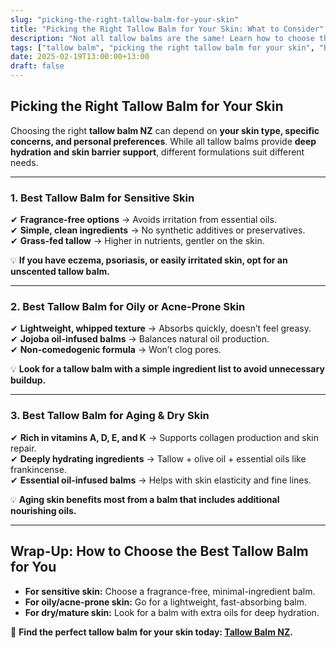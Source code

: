 ```yaml
---
slug: "picking-the-right-tallow-balm-for-your-skin"
title: "Picking the Right Tallow Balm for Your Skin: What to Consider"
description: "Not all tallow balms are the same! Learn how to choose the best tallow balm NZ for your skin type, from sensitive to oily to aging skin."
tags: ["tallow balm", "picking the right tallow balm for your skin", "beef tallow for skin NZ"]
date: 2025-02-19T13:00:00+13:00
draft: false
---
```


## Picking the Right Tallow Balm for Your Skin  

Choosing the right **tallow balm NZ** can depend on **your skin type, specific concerns, and personal preferences**. While all tallow balms provide **deep hydration and skin barrier support**, different formulations suit different needs.  

---

### **1. Best Tallow Balm for Sensitive Skin**  

✔ **Fragrance-free options** → Avoids irritation from essential oils.  
✔ **Simple, clean ingredients** → No synthetic additives or preservatives.  
✔ **Grass-fed tallow** → Higher in nutrients, gentler on the skin.  

💡 **If you have eczema, psoriasis, or easily irritated skin, opt for an unscented tallow balm.**  

---

### **2. Best Tallow Balm for Oily or Acne-Prone Skin**  

✔ **Lightweight, whipped texture** → Absorbs quickly, doesn’t feel greasy.  
✔ **Jojoba oil-infused balms** → Balances natural oil production.  
✔ **Non-comedogenic formula** → Won’t clog pores.  

💡 **Look for a tallow balm with a simple ingredient list to avoid unnecessary buildup.**  

---

### **3. Best Tallow Balm for Aging & Dry Skin**  

✔ **Rich in vitamins A, D, E, and K** → Supports collagen production and skin repair.  
✔ **Deeply hydrating ingredients** → Tallow + olive oil + essential oils like frankincense.  
✔ **Essential oil-infused balms** → Helps with skin elasticity and fine lines.  

💡 **Aging skin benefits most from a balm that includes additional nourishing oils.**  

---

## **Wrap-Up: How to Choose the Best Tallow Balm for You**  

- **For sensitive skin:** Choose a fragrance-free, minimal-ingredient balm.  
- **For oily/acne-prone skin:** Go for a lightweight, fast-absorbing balm.  
- **For dry/mature skin:** Look for a balm with extra oils for deep hydration.  

🔗 **Find the perfect tallow balm for your skin today: [Tallow Balm NZ](https://primalpantry.co.nz/shop/products/tallow-skin/).**
